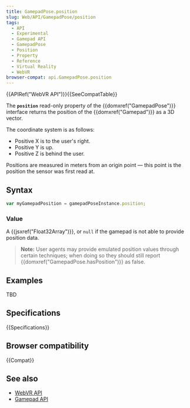 ```yaml
---
title: GamepadPose.position
slug: Web/API/GamepadPose/position
tags:
  - API
  - Experimental
  - Gamepad API
  - GamepadPose
  - Position
  - Property
  - Reference
  - Virtual Reality
  - WebVR
browser-compat: api.GamepadPose.position
---
```

{{APIRef("WebVR API")}}{{SeeCompatTable}}

The **`position`** read-only property of the {{domxref("GamepadPose")}} interface returns the position of the {{domxref("Gamepad")}} as a 3D vector.

The coordinate system is as follows:

- Positive X is to the user's right.
- Positive Y is up.
- Positive Z is behind the user.

Positions are measured in meters from an origin point — this point is the position the sensor was first read at.

## Syntax

```js
var myGamepadPosition = gamepadPoseInstance.position;
```

### Value

A {{jsxref("Float32Array")}}, or `null` if the gamepad is not able to provide position data.

> **Note:** User agents may provide emulated position values through certain techniques; when doing so they should still report {{domxref("GamepadPose.hasPosition")}} as false.

## Examples

TBD

## Specifications

{{Specifications}}

## Browser compatibility

{{Compat}}

## See also

- [WebVR API](/en-US/docs/Web/API/WebVR_API)
- [Gamepad API](/en-US/docs/Web/API/Gamepad_API)
